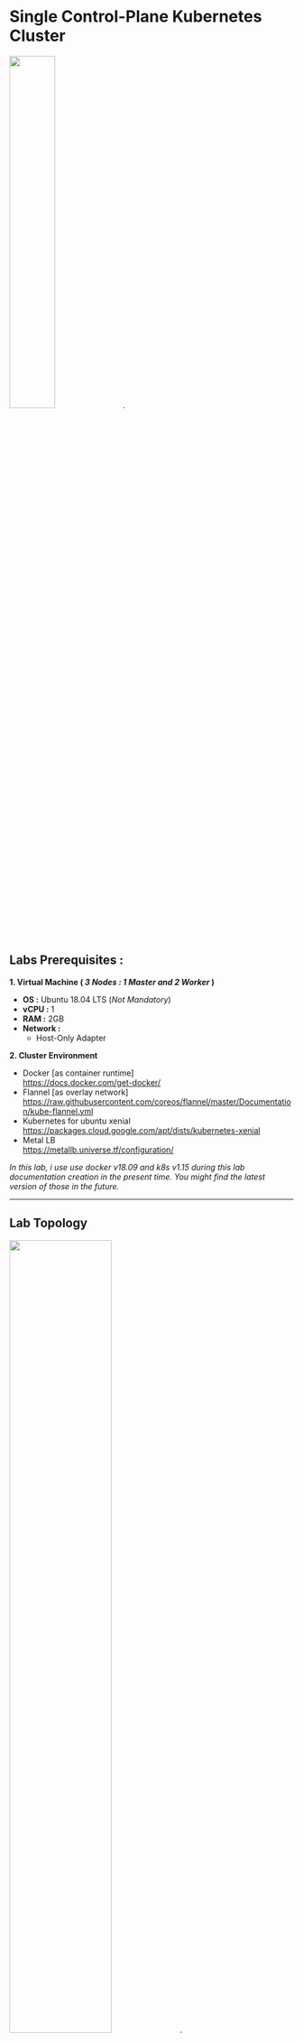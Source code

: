 <h1>Single Control-Plane Kubernetes Cluster</h1>

<img src="https://kubernetes.io/images/kubernetes-horizontal-color.png" width="40%">.


<h2>Labs Prerequisites :</h2>

**1. Virtual Machine ( *3 Nodes : 1 Master and 2 Worker* )**
   - **OS :** Ubuntu 18.04 LTS (*Not Mandatory*)
   - **vCPU :** 1
   - **RAM :** 2GB
   - **Network :** 
      - Host-Only Adapter

**2. Cluster Environment**
   - Docker [as container runtime] \
   https://docs.docker.com/get-docker/
   - Flannel [as overlay network] \
   https://raw.githubusercontent.com/coreos/flannel/master/Documentation/kube-flannel.yml
   - Kubernetes for ubuntu xenial \
   https://packages.cloud.google.com/apt/dists/kubernetes-xenial
   - Metal LB\
   https://metallb.universe.tf/configuration/
   

*In this lab, i use use docker v18.09 and k8s v1.15 during this lab documentation creation in the present time. You might find the latest version of those in the future.*


------------
<h2>Lab Topology</h2>

<img src="https://github.com/islamifauzi/workshop-kubernetes/blob/master/k8s%20topology.png?raw=true" width="60%">.


Do the setup steps below to 3 nodes ( *1 Master and 2 Workers*  ).  The steps with the prefix ** means for master node only and the steps with prefix * means for worker nodes only. The rest is mandatory to run on all nodes.

------------

<h2>Docker Installation</h2>

`sudo apt-get update`

`sudo apt-get install \
    apt-transport-https \
    ca-certificates \
    curl \
    gnupg-agent \
    software-properties-common`

`curl -fsSL https://download.docker.com/linux/ubuntu/gpg | sudo apt-key add -`

`sudo apt-key fingerprint 0EBFCD88`

`sudo add-apt-repository "deb [arch=amd64] https://download.docker.com/linux/ubuntu $(lsb_release -cs) stable"`

`sudo apt-get update`

`sudo apt-get install docker-ce docker-ce-cli containerd.io`

`sudo apt-mark hold docker-ce docker-ce-cli containerd.io`

`sudo systemctl enable --now docker`

<br/>

<sub><b>*P.S. : If the old-version of docker already exists, you can run this command :*<b></sub>

`sudo apt remove docker*`

------------

<h2>Kubernetes Installation</h2>

`curl -s https://packages.cloud.google.com/apt/doc/apt-key.gpg | sudo apt-key add -`

`sudo apt-add-repository "deb http://apt.kubernetes.io/ kubernetes-xenial main"`

`sudo apt-get update`

`sudo apt-get install -y kubelet kubeadm kubectl`

`sudo apt-mark hold kubelet kubeadm kubectl`


------------

<h2>Cluster Creation</h2>

`sudo swapoff -a`

**`sudo kubeadm init --pod-network-cidr=10.244.0.0/16 --apiserver-advertise-address=<FILL_WITH_YOUR_IP_KUBE_MASTER>`

*`kubeadm join <IP_KUBE_MASTER>:6443 --token <token> --discovery-token-ca-cert-hash sha256:<hash>`

<sub><b>*P.S. : You can exactly find the join command above after the master node initialization is finished.*<b></sub>

`mkdir -p $HOME/.kube`

`sudo cp -i /etc/kubernetes/admin.conf $HOME/.kube/config`

`sudo chown $(id -u):$(id -g) $HOME/.kube/config`

`kubectl version`

<br/>

<sub><b>*P.S. : If the version of k8s is displayed, it works.*<b></sub>

<h2>Overlay Network Installation </h2>

** `kubectl apply -f https://raw.githubusercontent.com/coreos/flannel/master/Documentation/kube-flannel.yml`

** `echo "net.bridge.bridge-nf-call-iptables=1" | sudo tee -a /etc/sysctl.conf`

** `sudo sysctl -p`

** `kubectl get nodes`
<br/>

<sub><b>*P.S. : Check the status of nodes frequently until all of the nodes are in *ready* state*<b></sub>


------------



<h2> Deploy A Simple Application </h2>

`git clone https://github.com/islamifauzi/workshop-kubernetes.git`

`cd /workshop-kubernetes; ls`

`kubectl apply -f simple-app.yaml`

`kubectl get pods`

`kubectl exec -it (nama_pod) -- curl localhost`


------------

<h2> Deploy A Snake Game</h2>

`kubectl apply -f https://raw.githubusercontent.com/google/metallb/v0.8.3/manifests/metallb.yaml
`

`kubectl get pods,serviceaccounts,daemonsets,deployments,roles,rolebindings -n metallb-system `

`cd /workshop-kubernetes; ls`

`kubectl apply -f snake-games.yaml`

`kubectl apply -f metal-lb.yaml`

`kubectl apply -f snake-service.yaml`


------------

<h2>Additional</h2>

In order to add more worker nodes to join the cluster, you can use this command to get the token :

`kubectl token create --print-join-command`

Then use this command :

`kubeadm join <IP_KUBE_MASTER>:6443 --token <token> --discovery-token-ca-cert-hash sha256:<hash>`





